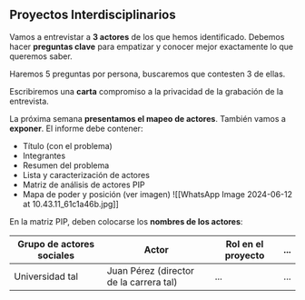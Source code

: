 ## Proyectos Interdisciplinarios

Vamos a entrevistar a **3 actores** de los que hemos identificado. Debemos hacer **preguntas clave** para empatizar y conocer mejor exactamente lo que queremos saber.

Haremos 5 preguntas por persona, buscaremos que contesten 3 de ellas.

Escribiremos una **carta** compromiso a la privacidad de la grabación de la entrevista.

La próxima semana **presentamos el mapeo de actores**. También vamos a **exponer**. El informe debe contener:

- Título (con el problema)
- Integrantes
- Resumen del problema
- Lista y caracterización de actores
- Matriz de análisis de actores PIP
- Mapa de poder y posición (ver imagen) ![[WhatsApp Image 2024-06-12 at 10.43.11_61c1a46b.jpg]]

En la matriz PIP, deben colocarse los **nombres de los actores**:

| Grupo de actores sociales | Actor                                   | Rol en el proyecto | ... |
| ------------------------- | --------------------------------------- | ------------------ | --- |
| Universidad tal           | Juan Pérez (director de la carrera tal) | ...                | ... |
